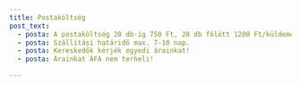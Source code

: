 ```yaml
---
title: Postaköltség
post_text:
  - posta: A postaköltség 20 db-ig 750 Ft, 20 db fölött 1200 Ft/küldemény (ajánlott elsőbbségi levél). Fizetés előre utalással lehetséges, ehhez a pontos számlázási adatokat a megrendelés során kérjük megadni.
  - posta: Szállítási határidő max. 7-10 nap.
  - posta: Kereskedők kérjék egyedi árainkat!
  - posta: Árainkat ÁFA nem terheli!

---
```

